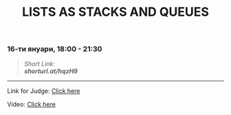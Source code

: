 <h1 align="center">LISTS AS STACKS AND QUEUES</h1>
    <br>

<h3>16-ти януари, 18:00 - 21:30</h3>

<blockquote>
    <i>
        Short Link: <br> 
        <b>
            shorturl.at/hqzH9
        </b> 
    </i>
</blockquote>

<hr>

<p>
    Link for Judge: <a href="https://judge.softuni.bg/Contests/Practice/Index/1830#0">Click here</a>
</p>

<p>
    Video: <a href="https://www.youtube.com/watch?v=Y_fQXG5njYw&list=PLdu5EMqCM5n_VJYA0vOGaaFmuucMciBtQ&index=1">Click here</a>
</p>
